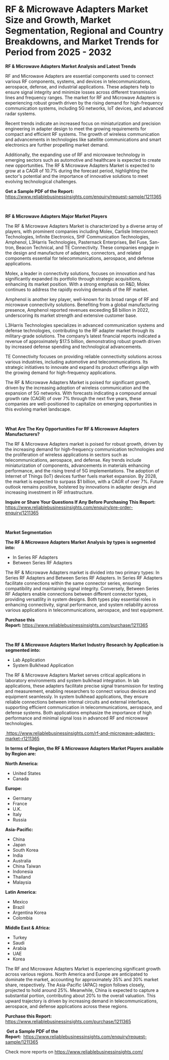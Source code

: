 <p><h1>RF & Microwave Adapters Market Size and Growth, Market Segmentation, Regional and Country Breakdowns, and Market Trends for Period from 2025 -  2032</h1></p><p><strong>RF & Microwave Adapters Market Analysis and Latest Trends</strong></p>
<p><p>RF and Microwave Adapters are essential components used to connect various RF components, systems, and devices in telecommunications, aerospace, defense, and industrial applications. These adapters help to ensure signal integrity and minimize losses across different transmission lines and frequency ranges. The market for RF and Microwave Adapters is experiencing robust growth driven by the rising demand for high-frequency communication systems, including 5G networks, IoT devices, and advanced radar systems.</p><p>Recent trends indicate an increased focus on miniaturization and precision engineering in adapter design to meet the growing requirements for compact and efficient RF systems. The growth of wireless communication and advancements in technologies like satellite communications and smart electronics are further propelling market demand. </p><p>Additionally, the expanding use of RF and microwave technology in emerging sectors such as automotive and healthcare is expected to create new opportunities. The RF & Microwave Adapters Market is expected to grow at a CAGR of 10.7% during the forecast period, highlighting the sector's potential and the importance of innovative solutions to meet evolving technological challenges.</p></p>
<p><strong>Get a Sample PDF of the Report:&nbsp;</strong> <a href="https://www.reliablebusinessinsights.com/enquiry/request-sample/1211365?utm_campaign=1581&utm_medium=2&utm_source=Github&utm_content=ia&utm_term=24032025&utm_id=rf-microwave-adapters">https://www.reliablebusinessinsights.com/enquiry/request-sample/1211365</a></p>
<p>&nbsp;</p>
<p><strong>RF & Microwave Adapters Major Market Players</strong></p>
<p><p>The RF & Microwave Adapters Market is characterized by a diverse array of players, with prominent companies including Molex, Carlisle Interconnect Technologies, Infinite Electronics, SHF Communication Technologies, Amphenol, L3Harris Technologies, Pasternack Enterprises, Bel Fuse, San-tron, Beacon Technical, and TE Connectivity. These companies engage in the design and manufacture of adapters, connectors, and related components essential for telecommunications, aerospace, and defense applications.</p><p>Molex, a leader in connectivity solutions, focuses on innovation and has significantly expanded its portfolio through strategic acquisitions, enhancing its market position. With a strong emphasis on R&D, Molex continues to address the rapidly evolving demands of the RF market. </p><p>Amphenol is another key player, well-known for its broad range of RF and microwave connectivity solutions. Benefiting from a global manufacturing presence, Amphenol reported revenues exceeding $8 billion in 2022, underscoring its market strength and extensive customer base.</p><p>L3Harris Technologies specializes in advanced communication systems and defense technologies, contributing to the RF adapter market through its military-grade solutions. The company’s latest financial reports indicated a revenue of approximately $17.5 billion, demonstrating robust growth driven by increased defense spending and technological advancements.</p><p>TE Connectivity focuses on providing reliable connectivity solutions across various industries, including automotive and telecommunications. Its strategic initiatives to innovate and expand its product offerings align with the growing demand for high-frequency applications.</p><p>The RF & Microwave Adapters Market is poised for significant growth, driven by the increasing adoption of wireless communication and the expansion of 5G networks. With forecasts indicating a compound annual growth rate (CAGR) of over 7% through the next five years, these companies are well-positioned to capitalize on emerging opportunities in this evolving market landscape.</p></p>
<p>&nbsp;</p>
<p><strong>What Are The Key Opportunities For RF & Microwave Adapters Manufacturers?</strong></p>
<p><p>The RF & Microwave Adapters market is poised for robust growth, driven by the increasing demand for high-frequency communication technologies and the proliferation of wireless applications in sectors such as telecommunications, aerospace, and defense. Key trends include miniaturization of components, advancements in materials enhancing performance, and the rising trend of 5G implementations. The adoption of Internet of Things (IoT) devices further fuels market expansion. By 2028, the market is expected to surpass $1 billion, with a CAGR of over 7%. Future outlook remains positive, bolstered by innovations in adapter design and increasing investment in RF infrastructure.</p></p>
<p><strong>Inquire or Share Your Questions If Any Before Purchasing This Report:</strong> <a href="https://www.reliablebusinessinsights.com/enquiry/pre-order-enquiry/1211365?utm_campaign=1581&utm_medium=2&utm_source=Github&utm_content=ia&utm_term=24032025&utm_id=rf-microwave-adapters">https://www.reliablebusinessinsights.com/enquiry/pre-order-enquiry/1211365</a></p>
<p>&nbsp;</p>
<p><strong>Market Segmentation</strong></p>
<p><strong>The RF & Microwave Adapters Market Analysis by types is segmented into:</strong></p>
<p><ul><li>In Series RF Adapters</li><li>Between Series RF Adapters</li></ul></p>
<p><p>The RF & Microwave Adapters market is divided into two primary types: In Series RF Adapters and Between Series RF Adapters. In Series RF Adapters facilitate connections within the same connector series, ensuring compatibility and maintaining signal integrity. Conversely, Between Series RF Adapters enable connections between different connector types, providing versatility in system designs. Both types play essential roles in enhancing connectivity, signal performance, and system reliability across various applications in telecommunications, aerospace, and test equipment.</p></p>
<p><strong>Purchase this Report:&nbsp;</strong><a href="https://www.reliablebusinessinsights.com/purchase/1211365?utm_campaign=1581&utm_medium=2&utm_source=Github&utm_content=ia&utm_term=24032025&utm_id=rf-microwave-adapters">https://www.reliablebusinessinsights.com/purchase/1211365</a></p>
<p>&nbsp;</p>
<p><strong>The RF & Microwave Adapters Market Industry Research by Application is segmented into:</strong></p>
<p><ul><li>Lab Application</li><li>System Bulkhead Application</li></ul></p>
<p><p>The RF & Microwave Adapters Market serves critical applications in laboratory environments and system bulkhead integration. In lab applications, these adapters facilitate precise signal transmission for testing and measurement, enabling researchers to connect various devices and equipment seamlessly. In system bulkhead applications, they ensure reliable connections between internal circuits and external interfaces, supporting efficient communication in telecommunications, aerospace, and defense systems. Both applications emphasize the importance of high performance and minimal signal loss in advanced RF and microwave technologies.</p></p>
<p><a href="https://www.reliablebusinessinsights.com/rf-and-microwave-adapters-market-r1211365?utm_campaign=1581&utm_medium=2&utm_source=Github&utm_content=ia&utm_term=24032025&utm_id=rf-microwave-adapters">&nbsp;https://www.reliablebusinessinsights.com/rf-and-microwave-adapters-market-r1211365</a></p>
<p><strong>In terms of Region, the RF & Microwave Adapters Market Players available by Region are:</strong></p>
<p>
    <p> <strong> North America: </strong>
        <ul>
            <li>United States</li>
            <li>Canada</li>
        </ul>
        </p> 
    <p> <strong> Europe: </strong>
        <ul>
            <li>Germany</li>
            <li>France</li>
            <li>U.K.</li>
            <li>Italy</li>
            <li>Russia</li>
        </ul>
        </p> 
    <p> <strong> Asia-Pacific: </strong>
        <ul>
            <li>China</li>
            <li>Japan</li>
            <li>South Korea</li>
            <li>India</li>
            <li>Australia</li>
            <li>China Taiwan</li>
            <li>Indonesia</li>
            <li>Thailand</li>
            <li>Malaysia</li>
        </ul>
        </p> 
    <p> <strong> Latin America: </strong>
        <ul>
            <li>Mexico</li>
            <li>Brazil</li>
            <li>Argentina Korea</li>
            <li>Colombia</li>
        </ul>
        </p> 
    <p> <strong> Middle East & Africa: </strong>
        <ul>
            <li>Turkey</li>
            <li>Saudi</li>
            <li>Arabia</li>
            <li>UAE</li>
            <li>Korea</li>
        </ul>
    </p>
    </p>
<p><p>The RF and Microwave Adapters Market is experiencing significant growth across various regions. North America and Europe are anticipated to dominate the market, accounting for approximately 35% and 30% market share, respectively. The Asia-Pacific (APAC) region follows closely, projected to hold around 25%. Meanwhile, China is expected to capture a substantial portion, contributing about 20% to the overall valuation. This upward trajectory is driven by increasing demand in telecommunications, aerospace, and defense applications across these regions.</p></p>
<p><strong>Purchase this Report: </strong><a href="https://www.reliablebusinessinsights.com/purchase/1211365?utm_campaign=1581&utm_medium=2&utm_source=Github&utm_content=ia&utm_term=24032025&utm_id=rf-microwave-adapters">https://www.reliablebusinessinsights.com/purchase/1211365</a></p>
<p>&nbsp;<strong>Get a Sample PDF of the Report:&nbsp;&nbsp;</strong><a href="https://www.reliablebusinessinsights.com/enquiry/request-sample/1211365?utm_campaign=1581&utm_medium=2&utm_source=Github&utm_content=ia&utm_term=24032025&utm_id=rf-microwave-adapters">https://www.reliablebusinessinsights.com/enquiry/request-sample/1211365</a></p>
<p><strong></strong></p>
<p>Check more reports on <a href="https://www.reliablebusinessinsights.com/?utm_campaign=1581&utm_medium=2&utm_source=Github&utm_content=ia&utm_term=24032025&utm_id=rf-microwave-adapters">https://www.reliablebusinessinsights.com/</a></p>